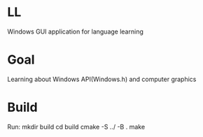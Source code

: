 # LL
Windows GUI application for language learning

# Goal
Learning about Windows API(Windows.h) and computer graphics

# Build
Run:
mkdir build
cd build
cmake -S ../ -B .
make
